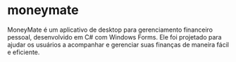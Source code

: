 # moneymate
MoneyMate é um aplicativo de desktop para gerenciamento financeiro pessoal, desenvolvido em C# com Windows Forms. Ele foi projetado para ajudar os usuários a acompanhar e gerenciar suas finanças de maneira fácil e eficiente.
